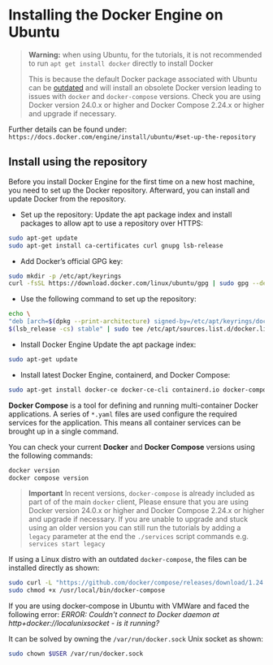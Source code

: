 # Installing the Docker Engine on Ubuntu

> **Warning:** when using Ubuntu, for the tutorials, it is not recommended to run `apt get install docker` directly to
> install Docker
>
> This is because the default Docker package associated with Ubuntu can be
> [outdated](https://askubuntu.com/questions/151283/why-dont-the-ubuntu-repositories-have-the-latest-versions-of-software)
> and will install an obsolete Docker version leading to issues with `docker` and `docker-compose` versions. Check you
> are using Docker version 24.0.x or higher and Docker Compose 2.24.x or higher and upgrade if necessary.

Further details can be found under: `https://docs.docker.com/engine/install/ubuntu/#set-up-the-repository`

## Install using the repository

Before you install Docker Engine for the first time on a new host machine, you need to set up the Docker repository.
Afterward, you can install and update Docker from the repository.

-   Set up the repository: Update the apt package index and install packages to allow apt to use a repository over
    HTTPS:

```bash
sudo apt-get update
sudo apt-get install ca-certificates curl gnupg lsb-release
```

-   Add Docker’s official GPG key:

```bash
sudo mkdir -p /etc/apt/keyrings
curl -fsSL https://download.docker.com/linux/ubuntu/gpg | sudo gpg --dearmor -o /etc/apt/keyrings/docker.gpg
```

-   Use the following command to set up the repository:

```bash
echo \
"deb [arch=$(dpkg --print-architecture) signed-by=/etc/apt/keyrings/docker.gpg] https://download.docker.com/linux/ubuntu \
$(lsb_release -cs) stable" | sudo tee /etc/apt/sources.list.d/docker.list > /dev/null
```

-   Install Docker Engine Update the apt package index:

```bash
sudo apt-get update
```

-   Install latest Docker Engine, containerd, and Docker Compose:

```bash
sudo apt-get install docker-ce docker-ce-cli containerd.io docker-compose-plugin
```

**Docker Compose** is a tool for defining and running multi-container Docker applications. A series of `*.yaml` files
are used configure the required services for the application. This means all container services can be brought up in a
single command.

You can check your current **Docker** and **Docker Compose** versions using the following commands:

```bash
docker version
docker compose version
```

> **Important** In recent versions, `docker-compose` is already included as part of of the main `docker` client, Please
> ensure that you are using Docker version 24.0.x or higher and Docker Compose 2.24.x or higher and upgrade if
> necessary. If you are unable to upgrade and stuck using an older version you can still run the tutorials by adding a
> `legacy` parameter at the end the `./services` script commands e.g. `services start legacy`

If using a Linux distro with an outdated `docker-compose`, the files can be installed directly as shown:

```bash
sudo curl -L "https://github.com/docker/compose/releases/download/1.24.0/docker-compose-$(uname -s)-$(uname -m)" -o /usr/local/bin/docker-compose
sudo chmod +x /usr/local/bin/docker-compose
```

If you are using docker-compose in Ubuntu with VMWare and faced the following error: _ERROR: Couldn't connect to Docker
daemon at http+docker://localunixsocket - is it running?_

It can be solved by owning the `/var/run/docker.sock` Unix socket as shown:

```bash
sudo chown $USER /var/run/docker.sock
```

